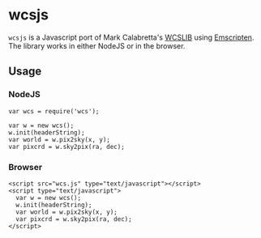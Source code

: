 # wcsjs

`wcsjs` is a Javascript port of Mark Calabretta's [WCSLIB](http://www.atnf.csiro.au/people/mcalabre/WCS/) using [Emscripten](https://github.com/kripken/emscripten/wiki). The library works in either NodeJS or in the browser.

## Usage

### NodeJS
    
    
    var wcs = require('wcs');
    
    var w = new wcs();
    w.init(headerString);
    var world = w.pix2sky(x, y);
    var pixcrd = w.sky2pix(ra, dec);
    

### Browser

    <script src="wcs.js" type="text/javascript"></script>
    <script type="text/javascript">
      var w = new wcs();
      w.init(headerString);
      var world = w.pix2sky(x, y);
      var pixcrd = w.sky2pix(ra, dec);
    </script>
    
